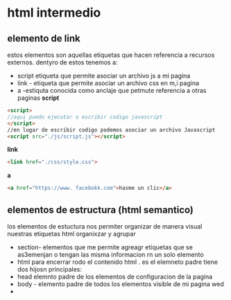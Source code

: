 # html intermedio

## elemento de link
estos elementos son aquellas etiquetas que hacen referencia a recursos externos. 
dentyro de estos tenemos a:
- script etiqueta que permite asociar un archivo js a mi pagina
- link - etiqueta que permite asociar un archivo css en m,i pagina
- a -estiquta conocida como anclaje que petmute referencia a otras paginas
**script**
```html
<script>
//aqui puedo ejecutar o escribir codigo javascript
</script>
//en lugar de escribir codigo podemos asociar un archivo Javascript
<script src="./js/script.js"></script>
```
**link**
```html
<link href="./css/style.css">
```
**a**
```html
<a href="https://www. facebokk.com">hasme un clic</a>
```
## elementos de estructura (html semantico)
los elementos de estuctura nos permiter organizar de manera visual nuestras etiquetas html organixzar y agrupar
- section- elementos que me permite agreagr etiquetas que se as3emenjan o tengan las misma informacion rn un solo elemento
- html para encerrar rodo el contenido html . es el elemneto padre tiene  dos hijosn principales:
- head elemnto padre de los elementos de configuracion de la pagina
- body - elemento padre de todos los elementos visible de mi pagina wed
- 
